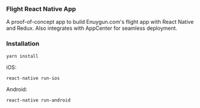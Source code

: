 ### Flight React Native App
A proof-of-concept app to build Enuygun.com's flight app with React Native and Redux.
Also integrates with AppCenter for seamless deployment.

### Installation
```
yarn install
```
iOS:
```
react-native run-ios
```
Android:
```
react-native run-android
````
